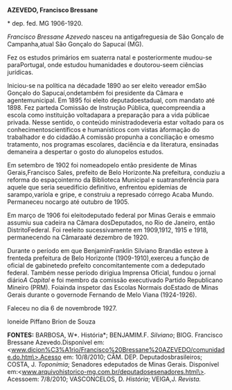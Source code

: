 **AZEVEDO, Francisco Bressane**

\* dep. fed. MG 1906-1920.

*Francisco Bressane Azevedo* nasceu na antigafreguesia de São Gonçalo de
Campanha,atual São Gonçalo do Sapucaí (MG).

Fez os estudos primários em suaterra natal e posteriormente mudou-se
paraPortugal, onde estudou humanidades e doutorou-seem ciências
jurídicas.

Iniciou-se na política na décadade 1890 ao ser eleito vereador emSão
Gonçalo do Sapucaí,ondetambém foi presidente da Câmara e
agentemunicipal. Em 1895 foi eleito deputadoestadual, com mandato até
1898. Fez parteda Comissão de Instrução Pública, quecompreendia a escola
como instituição voltadapara a preparação para a vida públicae privada.
Nesse sentido, o conteúdo ministradodeveria estar voltado para os
conhecimentoscientíficos e humanísticos com vistas àformação do
trabalhador e do cidadão.A comissão propunha a conciliação e omesmo
tratamento, nos programas escolares, daciência e da literatura,
ensinadas demaneira a despertar o gosto do alunopelos estudos.

Em setembro de 1902 foi nomeadopelo então presidente de Minas
Gerais,Francisco Sales, prefeito de Belo Horizonte.Na prefeitura,
conduziu a reforma do espaçointerno da Biblioteca Municipal e
suatransferência para aquele que seria seuedifício definitivo, enfrentou
epidemias de sarampo,varíola e gripe, e construiu a represado córrego
Acaba Mundo. Permaneceu nocargo até outubro de 1905.

Em março de 1906 foi eleitodeputado federal por Minas Gerais e emmaio
assumiu sua cadeira na Câmara dosDeputados, no Rio de Janeiro, então
DistritoFederal. Foi reeleito sucessivamente em 1909,1912, 1915 e 1918,
permanecendo na Câmaraaté dezembro de 1920.

Durante o período em que BenjaminFranklin Silviano Brandão esteve à
frenteda prefeitura de Belo Horizonte (1909-1910),exerceu a função de
oficial de gabinetedo prefeito concomitantemente com a dedeputado
federal. Também nesse período dirigiua Imprensa Oficial, fundou o jornal
diário*A Capital* e foi membro da comissão executivado Partido
Republicano Mineiro (PRM). Foiainda inspetor das Escolas Normais
doEstado de Minas Gerais durante o governode Fernando de Melo Viana
(1924-1926).

Faleceu no dia 6 de novembrode 1927.

Ioneide Piffano Brion de Souza

**FONTES:** BARBOSA, W*. História*; BENJAMIM.F. *Silviano*; BIOG.
Francisco Bressane Azevedo.Disponível em:
\<www.dicion%C3%A1rio/Francisco%20Bressane%20AZEVEDO/comunidade.do.htm\>.Acesso
em: 10/8/2010; CÂM. DEP. Deputadosbrasileiros; COSTA, J. *Toponímia*;
Senadores edeputados de Minas Gerais. Disponível
em:\<www.arquivohistorico-mg.com.br/deputadosesenadores.html\>.
Acessoem: 7/8/2010; VASCONCELOS, D. *História*; VEIGA,J. *Revista.*
